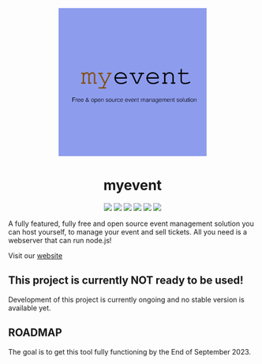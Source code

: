 <div id="title" align="center">
    <img src="./assets/logo.png" width="300">
    <h1>myevent</h1>
</div>

<div id="badges" align="center">
    <img src="https://img.shields.io/github/release/simplePCBuilding/myevent.svg">
    <img src="https://img.shields.io/github/license/simplePCBuilding/myevent.svg">
    <img src="https://img.shields.io/github/repo-size/simplePCBuilding/myevent.svg">
    <img src="https://img.shields.io/tokei/lines/github/simplePCBuilding/myevent">
    <img src="https://img.shields.io/github/directory-file-count/simplePCBuilding/myevent.svg">
    <img src="https://img.shields.io/github/package-json/v/simplePCBuilding/myevent.svg">
</div>

A fully featured, fully free and open source event management solution you can host yourself, to manage your event and sell tickets. All you need is a webserver that can run node.js!

Visit our [website](https://myevent.janishutz.com)

## This project is currently NOT ready to be used! 
Development of this project is currently ongoing and no stable version is available yet. 


## ROADMAP
The goal is to get this tool fully functioning by the End of September 2023.